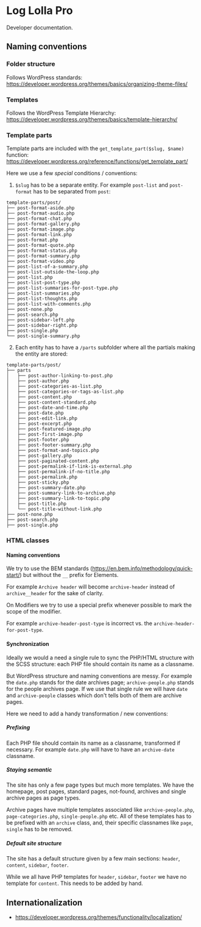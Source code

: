 # Log Lolla Pro

Developer documentation.

## Naming conventions

### Folder structure

Follows WordPress standards: https://developer.wordpress.org/themes/basics/organizing-theme-files/

### Templates

Follows the WordPress Template Hierarchy: https://developer.wordpress.org/themes/basics/template-hierarchy/

### Template parts

Template parts are included with the `get_template_part($slug, $name)` function: https://developer.wordpress.org/reference/functions/get_template_part/

Here we use a few *special* conditions / conventions:

1. `$slug` has to be a separate entity. For example `post-list` and `post-format` has to be separated from `post`:

```
template-parts/post/
├── post-format-aside.php
├── post-format-audio.php
├── post-format-chat.php
├── post-format-gallery.php
├── post-format-image.php
├── post-format-link.php
├── post-format.php
├── post-format-quote.php
├── post-format-status.php
├── post-format-summary.php
├── post-format-video.php
├── post-list-of-a-summary.php
├── post-list-outside-the-loop.php
├── post-list.php
├── post-list-post-type.php
├── post-list-summaries-for-post-type.php
├── post-list-summaries.php
├── post-list-thoughts.php
├── post-list-with-comments.php
├── post-none.php
├── post-search.php
├── post-sidebar-left.php
├── post-sidebar-right.php
├── post-single.php
└── post-single-summary.php
```

2. Each entity has to have a `/parts` subfolder where all the partials making the entity are stored:

```
template-parts/post/
├── parts
│   ├── post-author-linking-to-post.php
│   ├── post-author.php
│   ├── post-categories-as-list.php
│   ├── post-categories-or-tags-as-list.php
│   ├── post-content.php
│   ├── post-content-standard.php
│   ├── post-date-and-time.php
│   ├── post-date.php
│   ├── post-edit-link.php
│   ├── post-excerpt.php
│   ├── post-featured-image.php
│   ├── post-first-image.php
│   ├── post-footer.php
│   ├── post-footer-summary.php
│   ├── post-format-and-topics.php
│   ├── post-gallery.php
│   ├── post-paginated-content.php
│   ├── post-permalink-if-link-is-external.php
│   ├── post-permalink-if-no-title.php
│   ├── post-permalink.php
│   ├── post-sticky.php
│   ├── post-summary-date.php
│   ├── post-summary-link-to-archive.php
│   ├── post-summary-link-to-topic.php
│   ├── post-title.php
│   └── post-title-without-link.php
├── post-none.php
├── post-search.php
├── post-single.php
```

### HTML classes

#### Naming conventions

We try to use the BEM standards (https://en.bem.info/methodology/quick-start/) but without the `__` prefix for Elements.

For example `Archive header` will become `archive-header` instead of `archive__header` for the sake of clarity.

On Modifiers we try to use a special prefix whenever possible to mark the scope of the modifier.

For example `archive-header-post-type` is incorrect vs. the `archive-header-for-post-type`.

#### Synchronization

Ideally we would a need a single rule to sync the PHP/HTML structure with the SCSS structure: each PHP file should contain its name as a classname.

But WordPress structure and naming conventions are messy. For example the `date.php` stands for the date archives page; `archive-people.php` stands for the people archives page. If we use that single rule we will have `date` and `archive-people` classes which don't tells both of them are archive pages.

Here we need to add a handy transformation / new conventions:

##### Prefixing

Each PHP file should contain its name as a classname, transformed if necessary. For example `date.php` will have to have an `archive-date` classname.

##### Staying semantic

The site has only a few page types but much more templates. We have the homepage, post pages, standard pages, not-found, archives and single archive pages as page types.  

Archive pages have multiple templates associated like `archive-people.php`, `page-categories.php`, `single-people.php` etc. All of these templates has to be prefixed with an `archive` class, and, their specific classnames like `page`, `single` has to be removed.

##### Default site structure

The site has a default structure given by a few main sections: `header`, `content`, `sidebar`, `footer`.

While we all have PHP templates for `header`, `sidebar`, `footer` we have no template for `content`. This needs to be added by hand.


## Internationalization

- https://developer.wordpress.org/themes/functionality/localization/
